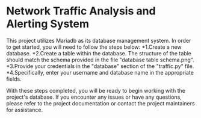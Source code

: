 # Network Traffic Analysis and Alerting System #

This project utilizes Mariadb as its database management system. In order to get started, you will need to follow the steps below:
    *1.Create a new database.
    *2.Create a table within the database. The structure of the table should match the schema provided in the file "database table schema.png".
    *3.Provide your credentials in the "database" section of the "traffic.py" file.
    *4.Specifically, enter your username and database name in the appropriate fields.

With these steps completed, you will be ready to begin working with the project's database. If you encounter any issues or have any questions, please refer to the project documentation or contact the project maintainers for assistance.
